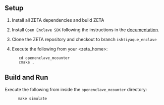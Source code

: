 ## Setup

1. Install all ZETA dependencies and build ZETA
2. Install `Open Enclave SDK` following the instructions in the [documentation](https://github.com/openenclave/openenclave/tree/master/docs/GettingStartedDocs).
3. Clone the ZETA repository and checkout to branch `ishtiyaque_enclave`
4. Execute the following from your <zeta_home>:

          cd openenclave_mcounter
          cmake .
 
 ## Build and Run
 
 Execute the following from inside the `openenclave_mcounter` directory:
 
          make simulate
	
